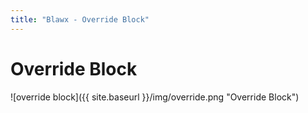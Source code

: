 ```yaml
---
title: "Blawx - Override Block"
---
```

# Override Block
![override block]({{ site.baseurl }}/img/override.png "Override Block")